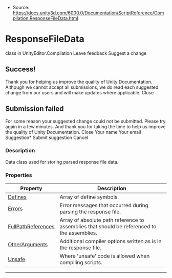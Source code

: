 * Source: https://docs.unity3d.com/6000.0/Documentation/ScriptReference/Compilation.ResponseFileData.html

# ResponseFileData
class in UnityEditor.Compilation
Leave feedback
Suggest a change
## Success!
Thank you for helping us improve the quality of Unity Documentation. Although we cannot accept all submissions, we do read each suggested change from our users and will make updates where applicable.
Close
## Submission failed
For some reason your suggested change could not be submitted. Please <a>try again</a> in a few minutes. And thank you for taking the time to help us improve the quality of Unity Documentation.
Close
Your name Your email Suggestion* Submit suggestion
Cancel
### Description
Data class used for storing parsed response file data.
### Properties
Property | Description  
---|---  
[Defines](https://docs.unity3d.com/6000.0/Documentation/ScriptReference/Compilation.ResponseFileData.Defines.html) | Array of define symbols.  
[Errors](https://docs.unity3d.com/6000.0/Documentation/ScriptReference/Compilation.ResponseFileData.Errors.html) | Error messages that occurred during parsing the response file.  
[FullPathReferences](https://docs.unity3d.com/6000.0/Documentation/ScriptReference/Compilation.ResponseFileData.FullPathReferences.html) | Array of absolute path reference to assemblies that should be referenced to the assemblies.  
[OtherArguments](https://docs.unity3d.com/6000.0/Documentation/ScriptReference/Compilation.ResponseFileData.OtherArguments.html) | Additional compiler options written as is in the response file.  
[Unsafe](https://docs.unity3d.com/6000.0/Documentation/ScriptReference/Compilation.ResponseFileData.Unsafe.html) | Where 'unsafe' code is allowed when compiling scripts.  
* * *
